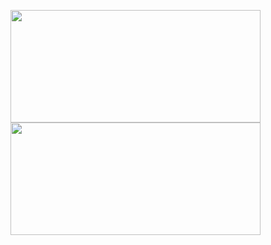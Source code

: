 

<!--
### Hi there 👋
**GrayKemy/graykemy** is a ✨ _special_ ✨ repository because its `README.md` (this file) appears on your GitHub profile.

Here are some ideas to get you started:

- 🔭 I’m currently working on ...
- 🌱 I’m currently learning ...
- 👯 I’m looking to collaborate on ...
- 🤔 I’m looking for help with ...
- 💬 Ask me about ...
- 📫 How to reach me: ...
- 😄 Pronouns: ...
- ⚡ Fun fact: ...
-->

<!--
📈 ## Stats Available
## my github stats
## Stats Available
<img width=400 src='https://github-readme-stats.vercel.app/api/top-langs/?username=GrayKemy&theme=algolia&show_icons=true&hide_border=true&layout=compact' />
<img width=400 src='https://github-readme-stats.vercel.app/api?username=GrayKemy&theme=algolia&show_icons=true&hide_border=true&count_private=true' />
<img width=400 src='https://github-readme-streak-stats.herokuapp.com/?user=GrayKemy&theme=algolia&hide_border=true' />

![GrayKemy's Top Languages](https://github-readme-stats.vercel.app/api/top-langs/?username=GrayKemy&theme=algolia&show_icons=true&hide_border=true&layout=compact)

![GrayKemy's Stats](https://github-readme-stats.vercel.app/api?username=GrayKemy&theme=algolia&show_icons=true&hide_border=true&count_private=true)
![GrayKemy's Streak](https://github-readme-streak-stats.herokuapp.com/?user=GrayKemy&theme=algolia&hide_border=true)

https://gh-stats-gen.vercel.app/
-->

<img height="180em" width=400 src='https://github-readme-stats.vercel.app/api?username=GrayKemy&theme=algolia&show_icons=true&hide_border=true&count_private=true' />  <img height="180em" width=400 src='https://github-readme-stats.vercel.app/api/top-langs/?username=GrayKemy&theme=algolia&show_icons=true&hide_border=true&layout=compact' />


